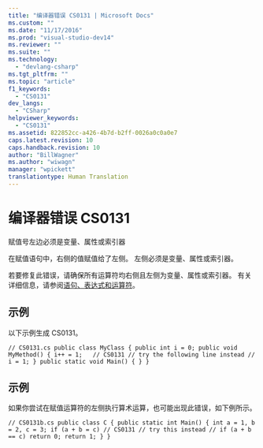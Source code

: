 ```yaml
---
title: "编译器错误 CS0131 | Microsoft Docs"
ms.custom: ""
ms.date: "11/17/2016"
ms.prod: "visual-studio-dev14"
ms.reviewer: ""
ms.suite: ""
ms.technology: 
  - "devlang-csharp"
ms.tgt_pltfrm: ""
ms.topic: "article"
f1_keywords: 
  - "CS0131"
dev_langs: 
  - "CSharp"
helpviewer_keywords: 
  - "CS0131"
ms.assetid: 822852cc-a426-4b7d-b2ff-0026a0c0a0e7
caps.latest.revision: 10
caps.handback.revision: 10
author: "BillWagner"
ms.author: "wiwagn"
manager: "wpickett"
translationtype: Human Translation
---
```

# 编译器错误 CS0131
赋值号左边必须是变量、属性或索引器  
  
 在赋值语句中，右侧的值赋值给了左侧。 左侧必须是变量、属性或索引器。  
  
 若要修复此错误，请确保所有运算符均右侧且左侧为变量、属性或索引器。 有关详细信息，请参阅[语句、表达式和运算符](../../csharp/programming-guide/statements-expressions-operators/index.md)。  
  
## 示例  
 以下示例生成 CS0131。  
  
```  
// CS0131.cs public class MyClass { public int i = 0; public void MyMethod() { i++ = 1;   // CS0131 // try the following line instead // i = 1; } public static void Main() { } }  
```  
  
## 示例  
 如果你尝试在赋值运算符的左侧执行算术运算，也可能出现此错误，如下例所示。  
  
```  
// CS0131b.cs public class C { public static int Main() { int a = 1, b = 2, c = 3; if (a + b = c) // CS0131 // try this instead // if (a + b == c) return 0; return 1; } }  
```